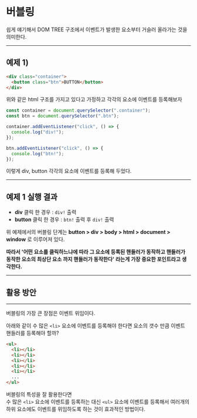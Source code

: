 # **버블링**

쉽게 얘기해서 DOM TREE 구조에서 이벤트가 발생한 요소부터 거슬러 올라가는 것을 의미한다.

---

## **예제 1)**

```html
<div class="container">
  <button class="btn">BUTTON</button>
</div>
```

위와 같은 html 구조를 가지고 있다고 가정하고 각각의 요소에 이벤트를 등록해보자

```js
const container = document.querySelector(".container");
const btn = document.querySelector(".btn");

container.addEventListener("click", () => {
  console.log("div!");
});

btn.addEventListener("click", () => {
  console.log("btn!");
});
```

이렇게 div, button 각각의 요소에 이벤트를 등록해 두었다.

---

## **예제 1 실행 결과**

- **div** 클릭 한 경우 : `div!` 출력
- **button** 클릭 한 경우 : `btn!` 출력 후 `div!` 출력

위 예제에서의 버블링 단계는 **button > div > body > html > document > window** 로 이루어져 있다.

**따라서 '어떤 요소를 클릭하느냐에 따라 그 요소에 등록된 핸들러가 동작하고 핸들러가 동작한 요소의 최상단 요소 까지 핸들러가 동작한다' 라는게 가장 중요한 포인트라고 생각한다.**

---

## **활용 방안**

---

버블링의 가장 큰 장점은 이벤트 위임이다.

아래와 같이 수 많은 `<li>` 요소에 이벤트를 등록해야 한다면 요소의 갯수 만큼 이벤트 핸들러를 등록해야 할까?

```html
<ul>
  <li></li>
  <li></li>
  <li></li>
  <li></li>
  <li></li>
  ...
</ul>
```

버블링의 특성을 잘 활용한다면  
수 많은 `<li>` 요소에 이벤트를 등록하는 대신 `<ul>` 요소에 이벤트를 등록해서 여러개의 하위 요소에도 이벤트를 위임하도록 하는 것이 효과적인 방법이다.
